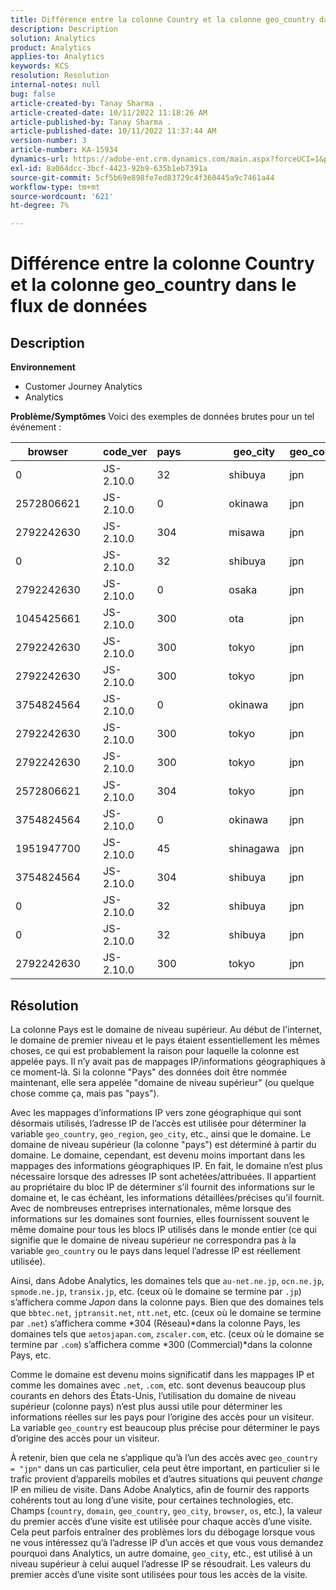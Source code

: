 ```yaml
---
title: Différence entre la colonne Country et la colonne geo_country dans le flux de données
description: Description
solution: Analytics
product: Analytics
applies-to: Analytics
keywords: KCS
resolution: Resolution
internal-notes: null
bug: false
article-created-by: Tanay Sharma .
article-created-date: 10/11/2022 11:18:26 AM
article-published-by: Tanay Sharma .
article-published-date: 10/11/2022 11:37:44 AM
version-number: 3
article-number: KA-15934
dynamics-url: https://adobe-ent.crm.dynamics.com/main.aspx?forceUCI=1&pagetype=entityrecord&etn=knowledgearticle&id=49eac867-5649-ed11-bba2-0022480868ff
exl-id: 8a064dcc-3bcf-4423-92b9-635b1eb7391a
source-git-commit: 5cf5b69e898fe7ed83729c4f360445a9c7461a44
workflow-type: tm+mt
source-wordcount: '621'
ht-degree: 7%

---
```


# Différence entre la colonne Country et la colonne geo_country dans le flux de données

## Description

<b>Environnement</b>
- Customer Journey Analytics
- Analytics



<b>Problème/Symptômes</b>
Voici des exemples de données brutes pour un tel événement :


| browser |   | code_ver | pays |   |   |   | geo_city | geo_country |   |   |   |   |
| --- | --- | --- | --- | --- | --- | --- | --- | --- | --- | --- | --- | --- |
| 0 |   | JS-2.10.0 | 32 |   |   |   | shibuya | jpn |   |   |   |   |
| 2572806621 |   | JS-2.10.0 | 0 |   |   |   | okinawa | jpn |   |   |   |   |
| 2792242630 |   | JS-2.10.0 | 304 |   |   |   | misawa | jpn |   |   |   |   |
| 0 |   | JS-2.10.0 | 32 |   |   |   | shibuya | jpn |   |   |   |   |
| 2792242630 |   | JS-2.10.0 | 0 |   |   |   | osaka | jpn |   |   |   |   |
| 1045425661 |   | JS-2.10.0 | 300 |   |   |   | ota | jpn |   |   |   |   |
| 2792242630 |   | JS-2.10.0 | 300 |   |   |   | tokyo | jpn |   |   |   |   |
| 2792242630 |   | JS-2.10.0 | 300 |   |   |   | tokyo | jpn |   |   |   |   |
| 3754824564 |   | JS-2.10.0 | 0 |   |   |   | okinawa | jpn |   |   |   |   |
| 2792242630 |   | JS-2.10.0 | 300 |   |   |   | tokyo | jpn |   |   |   |   |
| 2792242630 |   | JS-2.10.0 | 300 |   |   |   | tokyo | jpn |   |   |   |   |
| 2572806621 |   | JS-2.10.0 | 304 |   |   |   | tokyo | jpn |   |   |   |   |
| 3754824564 |   | JS-2.10.0 | 0 |   |   |   | okinawa | jpn |   |   |   |   |
| 1951947700 |   | JS-2.10.0 | 45 |   |   |   | shinagawa | jpn |   |   |   |   |
| 3754824564 |   | JS-2.10.0 | 304 |   |   |   | shibuya | jpn |   |   |   |   |
| 0 |   | JS-2.10.0 | 32 |   |   |   | shibuya | jpn |   |   |   |   |
| 0 |   | JS-2.10.0 | 32 |   |   |   | shibuya | jpn |   |   |   |   |
| 2792242630 |   | JS-2.10.0 | 300 |   |   |   | tokyo | jpn |   |   |   |   |





## Résolution


La colonne Pays est le domaine de niveau supérieur. Au début de l&#39;internet, le domaine de premier niveau et le pays étaient essentiellement les mêmes choses, ce qui est probablement la raison pour laquelle la colonne est appelée pays. Il n’y avait pas de mappages IP/informations géographiques à ce moment-là. Si la colonne &quot;Pays&quot; des données doit être nommée maintenant, elle sera appelée &quot;domaine de niveau supérieur&quot; (ou quelque chose comme ça, mais pas &quot;pays&quot;).

Avec les mappages d’informations IP vers zone géographique qui sont désormais utilisés, l’adresse IP de l’accès est utilisée pour déterminer la variable `geo_country`, `geo_region`, `geo_city`, etc., ainsi que le domaine. Le domaine de niveau supérieur (la colonne &quot;pays&quot;) est déterminé à partir du domaine. Le domaine, cependant, est devenu moins important dans les mappages des informations géographiques IP.
En fait, le domaine n’est plus nécessaire lorsque des adresses IP sont achetées/attribuées. Il appartient au propriétaire du bloc IP de déterminer s’il fournit des informations sur le domaine et, le cas échéant, les informations détaillées/précises qu’il fournit. Avec de nombreuses entreprises internationales, même lorsque des informations sur les domaines sont fournies, elles fournissent souvent le même domaine pour tous les blocs IP utilisés dans le monde entier (ce qui signifie que le domaine de niveau supérieur ne correspondra pas à la variable `geo_country` ou le pays dans lequel l’adresse IP est réellement utilisée).

Ainsi, dans Adobe Analytics, les domaines tels que `au-net.ne.jp`, `ocn.ne.jp`, `spmode.ne.jp`, `transix.jp`, etc. (ceux où le domaine se termine par `.jp`) s’affichera comme *Japon* dans la colonne pays. Bien que des domaines tels que `bbtec.net`, `jptransit.net`, `ntt.net`, etc. (ceux où le domaine se termine par `.net`) s’affichera comme *304 (Réseau)*dans la colonne Pays, les domaines tels que `aetosjapan.com`, `zscaler.com`, etc. (ceux où le domaine se termine par `.com`) s’affichera comme *300 (Commercial)*dans la colonne Pays, etc.

Comme le domaine est devenu moins significatif dans les mappages IP et comme les domaines avec `.net`, `.com`, etc. sont devenus beaucoup plus courants en dehors des États-Unis, l’utilisation du domaine de niveau supérieur (colonne pays) n’est plus aussi utile pour déterminer les informations réelles sur les pays pour l’origine des accès pour un visiteur. La variable `geo_country` est beaucoup plus précise pour déterminer le pays d’origine des accès pour un visiteur.

À retenir, bien que cela ne s’applique qu’à l’un des accès avec `geo_country = "jpn"` dans un cas particulier, cela peut être important, en particulier si le trafic provient d’appareils mobiles et d’autres situations qui peuvent *change* IP en milieu de visite. Dans Adobe Analytics, afin de fournir des rapports cohérents tout au long d’une visite, pour certaines technologies, etc. Champs (`country`, `domain`, `geo_country`, `geo_city`, `browser`, `os`, etc.), la valeur du premier accès d’une visite est utilisée pour chaque accès d’une visite. Cela peut parfois entraîner des problèmes lors du débogage lorsque vous ne vous intéressez qu’à l’adresse IP d’un accès et que vous vous demandez pourquoi dans Analytics, un autre domaine, `geo_city`, etc., est utilisé à un niveau supérieur à celui auquel l’adresse IP se résoudrait. Les valeurs du premier accès d’une visite sont utilisées pour tous les accès de la visite.
